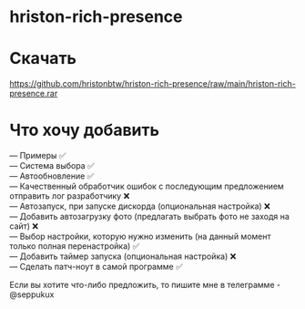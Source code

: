 # hriston-rich-presence

# Скачать
https://github.com/hristonbtw/hriston-rich-presence/raw/main/hriston-rich-presence.rar

# Что хочу добавить
— Примеры ✅ <br>
— Система выбора ✅ <br>
— Автообновление ✅ <br>
— Качественный обработчик ошибок с последующим предложением отправить лог разработчику ❌ <br>
— Автозапуск, при запуске дискорда (опциональная настройка) ❌ <br> 
— Добавить автозагрузку фото (предлагать выбрать фото не заходя на сайт) ❌ <br>
— Выбор настройки, которую нужно изменить (на данный момент только полная перенастройка) ✅ <br>
— Добавить таймер запуска (опциональная настройка) ❌ <br>
— Сделать патч-ноут в самой программе ✅ <br>

Если вы хотите что-либо предложить, то пишите мне в телеграмме - @seppukux
